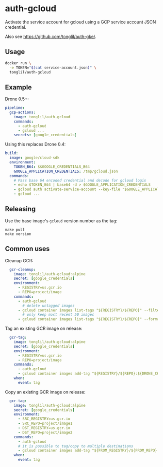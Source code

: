 # auth-gcloud

Activate the service account for gcloud using a GCP service account JSON credential.

Also see https://github.com/tonglil/auth-gke/.

## Usage

```sh
docker run \
  -e TOKEN="$(cat service-account.json)" \
  tonglil/auth-gcloud
```

## Example

Drone 0.5+:

```yml
pipeline:
  gcp-actions:
    image: tonglil/auth-gcloud
    commands:
      - auth-gcloud
      - gcloud ...
    secrets: [google_credentials]
```

Using this replaces Drone 0.4:

```yml
build:
  image: google/cloud-sdk
  environment:
    TOKEN_B64: $$GOOGLE_CREDENTIALS_B64
    GOOGLE_APPLICATION_CREDENTIALS: /tmp/gcloud.json
  commands:
    # Pass base 64 encoded credential and decode for gcloud login
    - echo $TOKEN_B64 | base64 -d > $GOOGLE_APPLICATION_CREDENTIALS
    - gcloud auth activate-service-account --key-file "$GOOGLE_APPLICATION_CREDENTIALS"
    - gcloud ...
```

## Releasing

Use the base image's `gcloud` version number as the tag:

```
make pull
make version
```

## Common uses

Cleanup GCR:

```yml
  gcr-cleanup:
    image: tonglil/auth-gcloud:alpine
    secret: [google_credentials]
    environment:
      - REGISTRY=us.gcr.io
      - REPO=project/image
    commands:
      - auth-gcloud
        # delete untagged images
      - gcloud container images list-tags "${REGISTRY}/${REPO}" --filter='-tags:*' --format='get(digest)' --limit=unlimited | xargs -I {arg} gcloud container images delete "${REGISTRY}/${REPO}@{arg}" --quiet
        # only keep most recent 50 images
      - gcloud container images list-tags "${REGISTRY}/${REPO}" --format='get(digest)' --limit=unlimited | tail -n +51 | xargs -I {arg} gcloud container images delete "${REGISTRY}/${REPO}@{arg}" --quiet
```

Tag an existing GCR image on release:

```yml
  gcr-tag:
    image: tonglil/auth-gcloud:alpine
    secret: [google_credentials]
    environment:
      - REGISTRY=us.gcr.io
      - REPO=project/image
    commands:
      - auth-gcloud
      - gcloud container images add-tag "${REGISTRY}/${REPO}:${DRONE_COMMIT}" "${REGISTRY}/${REPO}:${DRONE_TAG}" "${REGISTRY}/${REPO}:stable" --quiet
    when:
      event: tag
```

Copy an existing GCR image on release:

```yml
  gcr-tag:
    image: tonglil/auth-gcloud:alpine
    secret: [google_credentials]
    environment:
      - SRC_REGISTRY=us.gcr.io
      - SRC_REPO=project/image1
      - DST_REGISTRY=us.gcr.io
      - DST_REPO=project/image2
    commands:
      - auth-gcloud
      # it is possible to tag/copy to multiple destinations
      - gcloud container images add-tag "${FROM_REGISTRY}/${FROM_REPO}:${DRONE_COMMIT}" "${DST_REGISTRY}/${DST_REPO}:${DRONE_TAG}" --quiet
    when:
      event: tag
```
